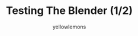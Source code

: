 ---
media: "images/rounds/round_2/enzymatic_reclaimer_1.png"
media_type: image
type: art
title: Testing The Blender (1/2)
author: [yellowlemons]
desc: Due to a clerical error prior to launch, Nanotrasen mislabled a standard issue kitchen mixer as a medical grade enzymatic reclaimer. Medbay suffers the consequences.
---